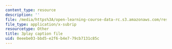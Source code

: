 ```yaml
---
content_type: resource
description: ''
file: /media/https%3A/open-learning-course-data-rc.s3.amazonaws.com/res-2-002-finite-element-procedures-for-solids-and-structures-spring-2010/0eeebe03bbd5e2f6b4e779cb7131c85c_tkU3bM_6YLk.srt
file_type: application/x-subrip
resourcetype: Other
title: 3play caption file
uid: 0eeebe03-bbd5-e2f6-b4e7-79cb7131c85c
---
```

